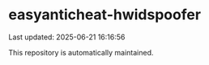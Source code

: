 # easyanticheat-hwidspoofer

Last updated: 2025-06-21 16:16:56

This repository is automatically maintained.
